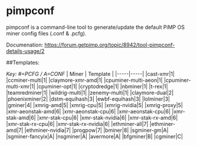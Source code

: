 # pimpconf

pimpconf is a command-line tool to generate/update the default PiMP OS miner config files (.conf & .pcfg).

Documenation: https://forum.getpimp.org/topic/8942/tool-pimpconf-details-usage/2

##Templates:

*Key: #=PCFG / A=CONF*
| Miner | Template |
|-----|-----|
|cast-xmr|1|
|ccminer-multi|1|
|claymore-xmr-amd|1|
|cpuminer-multi-aeon|1|
|cpuminer-multi-xmr|1|
|cpuminer-opt|1|
|cryptodredge|1|
|nbminer|1|
|t-rex|1|
|teamredminer|1|
|wildrig-multi|1|
|zenemy-multi|1|
|claymore-dual|2|
|phoenixminer|2|
|dstm-equihash|3|
|ewbf-equihash|3|
|lolminer|3|
|gminer|4|
|xmrig-amd|5|
|xmrig-cpu|5|
|xmrig-nvidia|5|
|xmrig-proxy|5|
|xmr-aeonstak-amd|6|
|xmr-aeonstak-cpu|6|
|xmr-aeonstak-cpu|6|
|xmr-stak-amd|6|
|xmr-stak-cpu|6|
|xmr-stak-nvidia|6|
|xmr-stak-rx-amd|6|
|xmr-stak-rx-cpu|6|
|xmr-stak-rx-nvidia|6|
|ethminer-all|7|
|ethminer-amd|7|
|ethminer-nvidia|7|
|progpow|7|
|bminer|8|
|sgminer-gm|A|
|sgminer-fancyix|A|
|nsgminer|A|
|avermore|A|
|bfgminer|B|
|cgminer|C|
